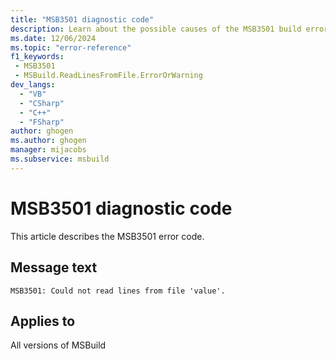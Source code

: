 ```yaml
---
title: "MSB3501 diagnostic code"
description: Learn about the possible causes of the MSB3501 build error, and get troubleshooting tips.
ms.date: 12/06/2024
ms.topic: "error-reference"
f1_keywords:
 - MSB3501
 - MSBuild.ReadLinesFromFile.ErrorOrWarning
dev_langs:
  - "VB"
  - "CSharp"
  - "C++"
  - "FSharp"
author: ghogen
ms.author: ghogen
manager: mijacobs
ms.subservice: msbuild
---
```


# MSB3501 diagnostic code

<!-- :::ErrorDefinitionDescription::: -->
<!-- :::editable-content name="introDescription"::: -->
This article describes the MSB3501 error code.
<!-- :::editable-content-end::: -->

## Message text

`MSB3501: Could not read lines from file 'value'.`

<!-- :::editable-content name="postOutputDescription"::: -->
<!--
{StrBegin="MSB3501: "}
-->
<!-- :::editable-content-end::: -->
<!-- :::ErrorDefinitionDescription-end::: -->

## Applies to

All versions of MSBuild
